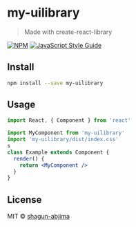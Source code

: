 # my-uilibrary

> Made with create-react-library

[![NPM](https://img.shields.io/npm/v/my-uilibrary.svg)](https://www.npmjs.com/package/my-uilibrary) [![JavaScript Style Guide](https://img.shields.io/badge/code_style-standard-brightgreen.svg)](https://standardjs.com)

## Install

```bash
npm install --save my-uilibrary
```

## Usage

```jsx
import React, { Component } from 'react'

import MyComponent from 'my-uilibrary'
import 'my-uilibrary/dist/index.css'
s
class Example extends Component {
  render() {
    return <MyComponent />
  }
}
```

## License

MIT © [shagun-abjima](https://github.com/shagun-abjima)
